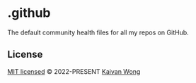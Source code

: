 # .github

The default community health files for all my repos on GitHub.

## License

[MIT licensed](./LICENSE) © 2022-PRESENT [Kaivan Wong](https://github.com/kaivanwong)
